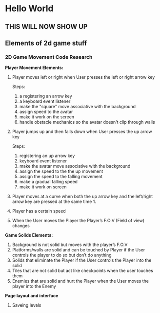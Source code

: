 # Hello World

## THIS WILL NOW SHOW UP

## Elements of 2d game stuff
### 2D Game Movement Code Research

**Player Movement Elements:**

1. Player moves left or right when User presses the left or right arrow key
   
   Steps:
   1. a registering an arrow key
   2. a keyboard event listener
   3. make the "square" move associative with the background
   4. assign speed to the avatar
   5. make it work on the screen
   6. handle obstacle mechanics so the avatar doesn't clip through walls
   
2. Player jumps up and then falls down when User presses the up arrow key
 
   Steps:
   1. registering an up arrow key
   2. keyboard event listener
   3. make the avatar move associative with the background
   4. assign the speed to the the up movement
   5. assign the speed to the falling movement
   6. make a gradual falling speed
   7. make it work on screen

3. Player moves at a curve when both the up arrow key and the left/right arrow key are pressed at the same time
   1. 
4. Player has a certain speed
5. When the User moves the Player the Player’s F.O.V (Field of view) changes

**Game Solids Elements:**

1. Background is not solid but moves with the player’s F.O.V
2. Platforms/walls are solid and can be touched by Player if the User controls the player to do so but don’t do anything
3. Solids that eliminate the Player if the User controls the Player into the solid
4. Tiles that are not solid but act like checkpoints when the user touches them
5. Enemies that are solid and hurt the Player when the User moves the player into the Enemy

**Page layout and interface**

1. Saveing levels 
